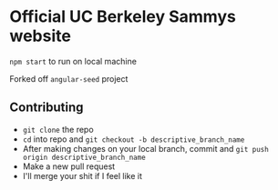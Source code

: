 # Official UC Berkeley Sammys website

`npm start` to run on local machine

Forked off `angular-seed` project

## Contributing

* `git clone` the repo
* `cd` into repo and `git checkout -b descriptive_branch_name`
* After making changes on your local branch, commit and `git push origin descriptive_branch_name`
* Make a new pull request
* I'll merge your shit if I feel like it